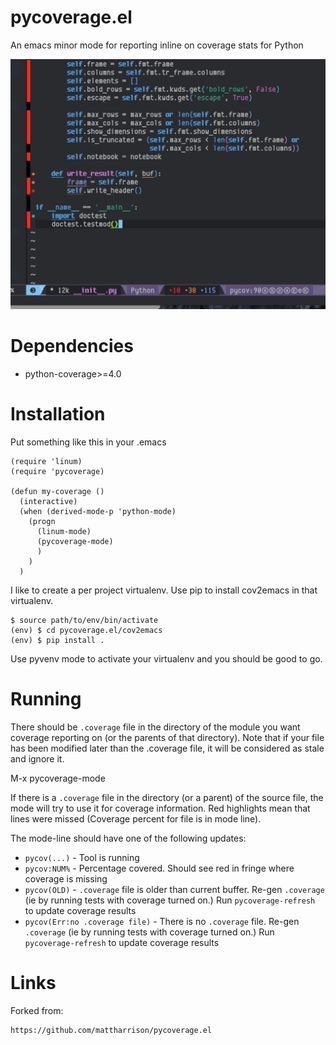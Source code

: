 # pycoverage.el

An emacs minor mode for reporting inline on coverage stats for Python

![Screenshot](screenie.png)

# Dependencies

* python-coverage>=4.0

# Installation

Put something like this in your .emacs

    (require 'linum)
    (require 'pycoverage)

    (defun my-coverage ()
      (interactive)
      (when (derived-mode-p 'python-mode)
        (progn
          (linum-mode)
          (pycoverage-mode)
          )
        )
      )

I like to create a per project virtualenv. Use pip to install cov2emacs
in that virtualenv.

    $ source path/to/env/bin/activate
    (env) $ cd pycoverage.el/cov2emacs
    (env) $ pip install .

Use pyvenv mode to activate your virtualenv and you should be good to go.


# Running

There should be ``.coverage`` file in the directory of the module you
want coverage reporting on (or the parents of that directory).
Note that if your file has been modified later than the .coverage file, it
will be considered as stale and ignore it.


   M-x pycoverage-mode

If there is a ``.coverage`` file in the directory (or a parent) of the
source file, the mode will try to use it for coverage information.  Red highlights
mean that lines were missed (Coverage percent for file is in mode
line).

The mode-line should have one of the following updates:

* ``pycov(...)`` - Tool is running
* ``pycov:NUM%`` - Percentage covered. Should see red in fringe where coverage is missing
* ``pycov(OLD)`` - ``.coverage`` file is older than current buffer. Re-gen ``.coverage`` (ie by running tests with coverage turned on.) Run ``pycoverage-refresh`` to update coverage results
* ``pycov(Err:no .coverage file)`` - There is no ``.coverage`` file. Re-gen ``.coverage`` (ie by running tests with coverage turned on.) Run ``pycoverage-refresh`` to update coverage results

# Links

Forked from:

    https://github.com/mattharrison/pycoverage.el
